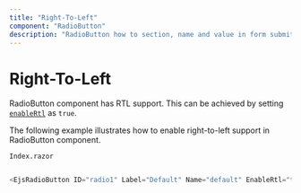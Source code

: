 ```yaml
---
title: "Right-To-Left"
component: "RadioButton"
description: "RadioButton how to section, name and value in form submit, customize RadioButton appearance."
---
```


# Right-To-Left

RadioButton component has RTL support. This can be achieved by setting [`enableRtl`](https://help.syncfusion.com/cr/cref_files/aspnetcore-blazor/Syncfusion.EJ2.RazorComponents~Syncfusion.EJ2.RazorComponents.Buttons.EjsRadioButton~EnableRtl.html) as `true`.

The following example illustrates how to enable right-to-left support in RadioButton component.

`Index.razor`

```csharp

<EjsRadioButton ID="radio1" Label="Default" Name="default" EnableRtl="true"></EjsRadioButton>

  ```